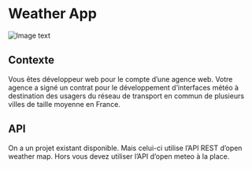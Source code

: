 # Weather App
![Image text](/path/to/the/weatherApp.png)

## Contexte 
Vous êtes développeur web pour le compte d’une agence web. Votre agence a signé un
contrat pour le développement d’interfaces météo à destination des usagers du réseau de
transport en commun de plusieurs villes de taille moyenne en France.

## API
On a un projet existant disponible. Mais celui-ci utilise l’API REST d’open
weather map. Hors vous devez utiliser l’API d’open meteo à la place.

